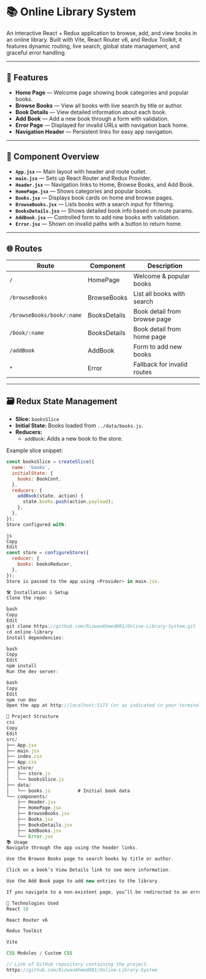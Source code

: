 # 📚 Online Library System

An interactive React + Redux application to browse, add, and view books in an online library. Built with Vite, React Router v6, and Redux Toolkit, it features dynamic routing, live search, global state management, and graceful error handling.

---

## 🚀 Features

- **Home Page** — Welcome page showing book categories and popular books.
- **Browse Books** — View all books with live search by title or author.
- **Book Details** — View detailed information about each book.
- **Add Book** — Add a new book through a form with validation.
- **Error Page** — Displayed for invalid URLs with navigation back home.
- **Navigation Header** — Persistent links for easy app navigation.

---

## 🧩 Component Overview

- **`App.jsx`** — Main layout with header and route outlet.
- **`main.jsx`** — Sets up React Router and Redux Provider.
- **`Header.jsx`** — Navigation links to Home, Browse Books, and Add Book.
- **`HomePage.jsx`** — Shows categories and popular books.
- **`Books.jsx`** — Displays book cards on home and browse pages.
- **`BrowseBooks.jsx`** — Lists books with a search input for filtering.
- **`BooksDetails.jsx`** — Shows detailed book info based on route params.
- **`AddBook.jsx`** — Controlled form to add new books with validation.
- **`Error.jsx`** — Shown on invalid paths with a button to return home.

---

## 🌐 Routes

| Route                   | Component       | Description                  |
|-------------------------|-----------------|------------------------------|
| `/`                     | HomePage        | Welcome & popular books       |
| `/browseBooks`          | BrowseBooks     | List all books with search    |
| `/browseBooks/book/:name` | BooksDetails  | Book detail from browse page  |
| `/book/:name`           | BooksDetails    | Book detail from home page    |
| `/addBook`              | AddBook         | Form to add new books         |
| `*`                     | Error           | Fallback for invalid routes   |

---

## 🗃️ Redux State Management

- **Slice:** `booksSlice`  
- **Initial State:** Books loaded from `../data/books.js`.  
- **Reducers:**  
  - `addBook`: Adds a new book to the store.  

Example slice snippet:

```js
const booksSlice = createSlice({
  name: 'books',
  initialState: {
    books: BookCont,
  },
  reducers: {
    addBook(state, action) {
      state.books.push(action.payload);
    },
  },
});
Store configured with:

js
Copy
Edit
const store = configureStore({
  reducer: {
    books: booksReducer,
  },
});
Store is passed to the app using <Provider> in main.jsx.

🛠️ Installation & Setup
Clone the repo:

bash
Copy
Edit
git clone https://github.com/RizwanAhmed001/Online-Library-System.git
cd online-library
Install dependencies:

bash
Copy
Edit
npm install
Run the dev server:

bash
Copy
Edit
npm run dev
Open the app at http://localhost:5173 (or as indicated in your terminal).

📁 Project Structure
css
Copy
Edit
src/
├── App.jsx
├── main.jsx
├── index.css
├── App.css
├── store/
│   ├── store.js
│   └── booksSlice.js
├── data/
│   └── books.js          # Initial book data
└── components/
    ├── Header.jsx
    ├── HomePage.jsx
    ├── BrowseBooks.jsx
    ├── Books.jsx
    ├── BooksDetails.jsx
    ├── AddBooks.jsx
    └── Error.jsx
📚 Usage
Navigate through the app using the header links.

Use the Browse Books page to search books by title or author.

Click on a book’s View Details link to see more information.

Use the Add Book page to add new entries to the library.

If you navigate to a non-existent page, you’ll be redirected to an error page with a link back home.

🧰 Technologies Used
React 18

React Router v6

Redux Toolkit

Vite

CSS Modules / Custom CSS

// Link of GitHub repository containing the project. 
https://github.com/RizwanAhmed001/Online-Library-System